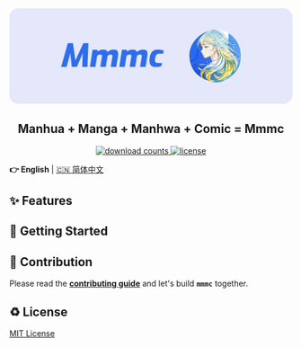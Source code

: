 <picture>
  <source media="(prefers-color-scheme: dark)" srcset="./assets/banner-dark.png">
  <img alt="mdx-rs Banner" src="./assets/banner-light.png">
</picture>

<h2 align="center">Manhua + Manga + Manhwa + Comic = Mmmc</h2>

<p align="center">
  <a href="https://github.com/blackcater-labs/mmmc">
   <img src="https://img.shields.io/github/downloads/blackcater-labs/mmmc/total?color=%23dedede&logoColor=%23333333&style=for-the-badge" alt="download counts" />
  </a>
  <a href="https://github.com/blackcater-labs/mdx-rs/blob/main/LICENSE">
    <img src="https://img.shields.io/github/license/blackcater-labs/mmmc?style=for-the-badge&color=%23dedede&logoColor=%23333333" alt="license" />
  </a>
</p>

**👉 English** | [🇨🇳 简体中文](./README.zh-CN.md)

## ✨ Features

## 👋 Getting Started

## 🤝 Contribution

Please read the **[contributing guide](./docs/Contributing%20Guide.md)** and let's build **`mmmc`** together.

## ♻️ License

[MIT License](./LICENSE)

